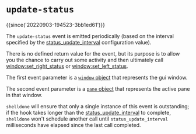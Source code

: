 # `update-status`

{{since('20220903-194523-3bb1ed61')}}

The `update-status` event is emitted periodically (based on the
interval specified by the [status_update_interval](../config/status_update_interval.md)
configuration value).

There is no defined return value for the event, but its purpose is to allow
you the chance to carry out some activity and then ultimately call
[window:set_right_status](../window/set_right_status.md) or [window:set_left_status](../window/set_left_status.md).

The first event parameter is a [`window` object](../window/index.md) that
represents the gui window.

The second event parameter is a [`pane` object](../pane/index.md) that
represents the active pane in that window.

`shelldone` will ensure that only a single instance of this event is outstanding;
if the hook takes longer than the
[status_update_interval](../config/status_update_interval.md) to complete,
`shelldone` won't schedule another call until `status_update_interval`
milliseconds have elapsed since the last call completed.


